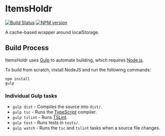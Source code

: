 # ItemsHoldr
[![Build Status](https://travis-ci.org/FullScreenShenanigans/ItemsHoldr.svg?branch=master)](https://travis-ci.org/FullScreenShenanigans/ItemsHoldr)
[![NPM version](https://badge.fury.io/js/itemsholdr.svg)](http://badge.fury.io/js/itemsholdr)

A cache-based wrapper around localStorage.

## Build Process

ItemsHoldr uses [Gulp](http://gulpjs.com/) to automate building, which requires [Node.js](http://node.js.org).

To build from scratch, install NodeJS and run the following commands:

```
npm install
gulp
```

### Individual Gulp tasks

* `gulp dist` - Compiles the source into `dist/`. 
* `gulp tsc` - Runs the [TypeScript](https://typescriptlang.org/) compiler.
* `gulp tslint` - Runs [TSLint](https://github.com/palantir/tslint).
* `gulp test` - Runs tests in `tests/`. 
* `gulp watch` - Runs the `tsc` and `tslint` tasks when a source file changes.
